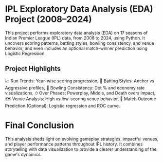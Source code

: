 # IPL Exploratory Data Analysis (EDA) Project (2008–2024)
This project performs exploratory data analysis (EDA) on 17 seasons of Indian Premier League (IPL) data, from 2008 to 2024, using Python. It uncovers scoring patterns, batting styles, bowling consistency, and venue behavior, and even includes an optional match-winner prediction using Logistic Regression.
## Project Highlights
📈 Run Trends: Year-wise scoring progression,
🏏 Batting Styles: Anchor vs Aggressive profiles,
🎯 Bowling Consistency: Dot % and economy rate visualizations,
⏱ Over Phases: Powerplay, Middle, and Death overs impact,
🗺 Venue Analysis: High vs low-scoring venue behavior,
🔮 Match Outcome Prediction (Optional): Logistic regression and ROC curve.
# Final Conclusion
This analysis sheds light on evolving gameplay strategies, impactful venues, and player performance patterns throughout IPL history. It combines storytelling with data visualization to provide a clearer understanding of the game's dynamics.
